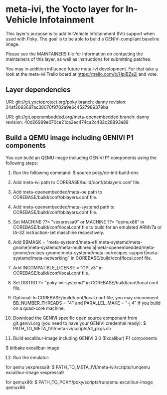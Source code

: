 meta-ivi, the Yocto layer for In-Vehicle Infotainment
=====================================================

This layer's purpose is to add In-Vehicle Infotainment (IVI) support when
used with Poky.  The goal is to be able to build a GENIVI compliant baseline
image.

Please see the MAINTAINERS file for information on contacting the maintainers
of this layer, as well as instructions for submitting patches.

You may in addition influence future meta-ivi development. For that take a
look at the meta-ivi Trello board at https://trello.com/b/HplBZa2l and vote.

Layer dependencies
------------------

URI: git://git.yoctoproject.org/poky
branch: danny
revision: 24af2693697ac38070f9702a9e6c4527989379ba

URI: git://git.openembedded.org/meta-openembedded
branch: danny
revision: 40d26999e070ce21ca2ec474ca2c482c28893a89


Build a QEMU image including GENIVI P1 components
--------------------------------------------------

You can build an QEMU image including GENIVI P1 components using the
following steps:

1. Run the following command: $ source poky/oe-init-build-env

2. Add meta-ivi path to COREBASE/build/conf/bblayers.conf file.

3. Add meta-openembedded/meta-oe path to COREBASE/build/conf/bblayers.conf file.

4. Add meta-openembedded/meta-systemd path to COREBASE/build/conf/bblayers.conf file.

5. Set MACHINE ??= "vexpressa9" or MACHINE ??= "qemux86" in
COREBASE/build/conf/local.conf file to build for an emulated ARMv7a or IA-32
instruction-set maschine respectively.

6. Add BBMASK = "meta-systemd/meta-efl|meta-systemd/meta-gnome|meta-systemd/meta-multimedia|meta-openembedded/meta-gnome/recipes-gnome|meta-systemd/meta-oe/recipes-support|meta-systemd/meta-networking" 
in COREBASE/build/conf/local.conf file.

7. Add INCOMPATIBLE_LICENSE = "GPLv3" in COREBASE/build/conf/local.conf file.

8. Set DISTRO ?= "poky-ivi-systemd" in COREBASE/build/conf/local.conf file.

9. Optional: In COREBASE/build/conf/local.conf file, you may uncomment
BB_NUMBER_THREADS = "4" and PARALLEL_MAKE = "-j 4" if you build on a
quad-core machine.

10. Download the GENIVI specific open source component from git.genivi.org (you need to have your GENIVI credential ready):
   $ PATH_TO_META_IVI/meta-ivi/scripts/dl_pkgs.sh

11. Build excalibur-image including GENIVI 3.0 (Excalibur) P1 components

   $ bitbake excalibur-image

12. Run the emulator:

   for qemu vexpressa9:
   $ PATH_TO_META_IVI/meta-ivi/scripts/runqemu excalibur-image vexpressa9

   for qemux86:
   $ PATH_TO_POKY/poky/scripts/runqemu excalibur-image qemux86
